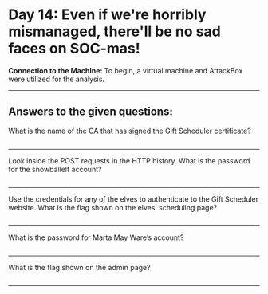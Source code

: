 # Day 14: Even if we're horribly mismanaged, there'll be no sad faces on SOC-mas!

**Connection to the Machine:**
To begin, a virtual machine and AttackBox were utilized for the analysis.


---

## Answers to the given questions:

What is the name of the CA that has signed the Gift Scheduler certificate?

```

```


---

Look inside the POST requests in the HTTP history. What is the password for the snowballelf account?

```

```


---

Use the credentials for any of the elves to authenticate to the Gift Scheduler website. What is the flag shown on the elves’ scheduling page?

```

```


---

What is the password for Marta May Ware’s account?

```

```


---

What is the flag shown on the admin page?

```

```


---

